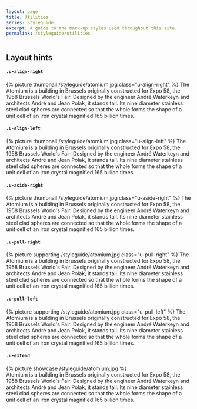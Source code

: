 ```yaml
---
layout: page
title: Utilities
series: Styleguide
excerpt: A guide to the mark-up styles used throughout this site.
permalink: /styleguide/utilities
---
```

## Layout hints

#### `.u-align-right`
{% picture thumbnail /styleguide/atomium.jpg class="u-align-right" %} The Atomium is a building in Brussels originally constructed for Expo 58, the 1958 Brussels World's Fair. Designed by the engineer André Waterkeyn and architects André and Jean Polak, it stands tall. Its nine diameter stainless steel clad spheres are connected so that the whole forms the shape of a unit cell of an iron crystal magnified 165 billion times.

#### `.u-align-left`
{% picture thumbnail /styleguide/atomium.jpg class="u-align-left" %} The Atomium is a building in Brussels originally constructed for Expo 58, the 1958 Brussels World's Fair. Designed by the engineer André Waterkeyn and architects André and Jean Polak, it stands tall. Its nine diameter stainless steel clad spheres are connected so that the whole forms the shape of a unit cell of an iron crystal magnified 165 billion times.

#### `.u-aside-right`
{% picture thumbnail /styleguide/atomium.jpg class="u-aside-right" %} The Atomium is a building in Brussels originally constructed for Expo 58, the 1958 Brussels World's Fair. Designed by the engineer André Waterkeyn and architects André and Jean Polak, it stands tall. Its nine diameter stainless steel clad spheres are connected so that the whole forms the shape of a unit cell of an iron crystal magnified 165 billion times.

#### `.u-pull-right`
{% picture supporting /styleguide/atomium.jpg class="u-pull-right" %} The Atomium is a building in Brussels originally constructed for Expo 58, the 1958 Brussels World's Fair. Designed by the engineer André Waterkeyn and architects André and Jean Polak, it stands tall. Its nine diameter stainless steel clad spheres are connected so that the whole forms the shape of a unit cell of an iron crystal magnified 165 billion times.

#### `.u-pull-left`
{% picture supporting /styleguide/atomium.jpg class="u-pull-left" %} The Atomium is a building in Brussels originally constructed for Expo 58, the 1958 Brussels World's Fair. Designed by the engineer André Waterkeyn and architects André and Jean Polak, it stands tall. Its nine diameter stainless steel clad spheres are connected so that the whole forms the shape of a unit cell of an iron crystal magnified 165 billion times.

#### `.u-extend`
<div class="u-extend">
{% picture showcase /styleguide/atomium.jpg %}
</div>
Atomium is a building in Brussels originally constructed for Expo 58, the 1958 Brussels World's Fair. Designed by the engineer André Waterkeyn and architects André and Jean Polak, it stands tall. Its nine diameter stainless steel clad spheres are connected so that the whole forms the shape of a unit cell of an iron crystal magnified 165 billion times.

